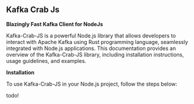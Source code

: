 Kafka Crab Js
-------------

**Blazingly Fast Kafka Client for NodeJs**

Kafka-Crab-JS is a powerful Node.js library that allows developers to interact with Apache Kafka using Rust programming language, seamlessly integrated with Node.js applications. This documentation provides an overview of the Kafka-Crab-JS library, including installation instructions, usage guidelines, and examples.


**Installation**

To use Kafka-Crab-JS in your Node.js project, follow the steps below:

todo!